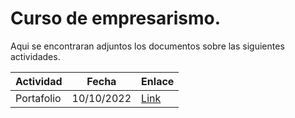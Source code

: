 # Curso de empresarismo.

Aqui se encontraran adjuntos los documentos sobre las siguientes actividades.

| Actividad | Fecha | Enlace |
|---|---|---|
| Portafolio | 10/10/2022 | [Link](/2022/4/EMPRESARISMO/desarrollo-de-habilidades.md) |
